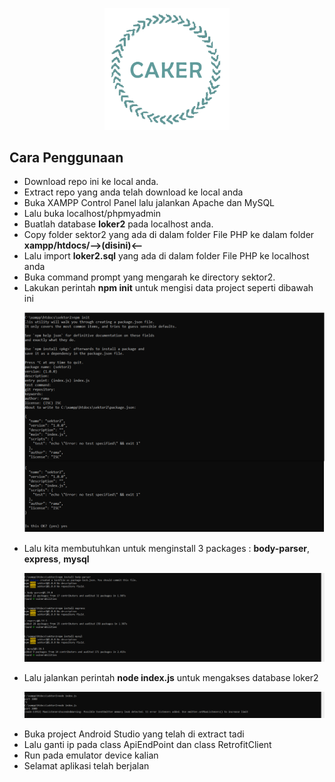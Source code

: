 <p align="center"><img src="https://raw.githubusercontent.com/ramaarief/caker_android/master/app/src/main/res/drawable/icon.png" width="200"></p>

<h2>Cara Penggunaan</h2>
	<ul>
		<li>Download repo ini ke local anda.</li>
    <li>Extract repo yang anda telah download ke local anda</li>
    <li>Buka XAMPP Control Panel lalu jalankan Apache dan MySQL</li>
    <li>Lalu buka localhost/phpmyadmin</li>
		<li>Buatlah database <b>loker2</b> pada localhost anda.</li>
		<li>Copy folder sektor2 yang ada di dalam folder File PHP ke dalam folder <b>xampp/htdocs/-->(disini)<--</b></li>
    <li>Lalu import <b>loker2.sql</b> yang ada di dalam folder File PHP ke localhost anda</li>
		<li>Buka command prompt yang mengarah ke directory sektor2.</li>
    <li>Lakukan perintah <b>npm init</b> untuk mengisi data project seperti dibawah ini</li>
    <p align="center"><img src="https://raw.githubusercontent.com/ramaarief/tutorial_caker/master/install%201.PNG"></p>
    <li>Lalu kita membutuhkan untuk menginstall 3 packages : <b>body-parser</b>, <b>express</b>, <b>mysql</b></li>
    <p align="center"><img src="https://raw.githubusercontent.com/ramaarief/tutorial_caker/master/install%202.png"></p>
    <li>Lalu jalankan perintah <b>node index.js</b> untuk mengakses database loker2</li>
    <p align="center"><img src="https://raw.githubusercontent.com/ramaarief/tutorial_caker/master/install%203.png"></p>
		<li>Buka project Android Studio yang telah di extract tadi</li>
    <li>Lalu ganti ip pada class ApiEndPoint dan class RetrofitClient</li>
		<li>Run pada emulator device kalian</li>
    <li>Selamat aplikasi telah berjalan</li>
	</ul>
